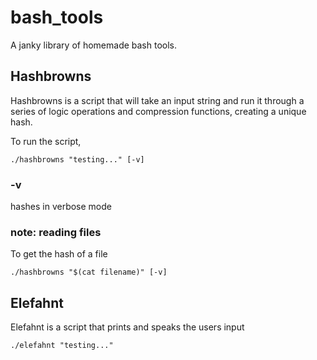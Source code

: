 # bash_tools
  A janky library of homemade bash tools.
  

## Hashbrowns
  Hashbrowns is a script that will take an input string and run it through a series of logic operations and compression functions, creating a unique hash.
  
  To run the script,
  ```
  ./hashbrowns "testing..." [-v]
  ```
### -v
  hashes in verbose mode

### note: reading files
  To get the hash of a file
  ```
  ./hashbrowns "$(cat filename)" [-v]
  ```
## Elefahnt
  Elefahnt is a script that prints and speaks the users input
  ```
  ./elefahnt "testing..." 
  ```
